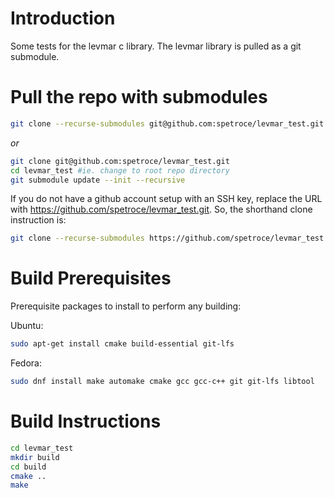 # Introduction
Some tests for the levmar c library. The levmar library is pulled as a git submodule.

# Pull the repo with submodules
```bash
git clone --recurse-submodules git@github.com:spetroce/levmar_test.git
```
*or*
```bash
git clone git@github.com:spetroce/levmar_test.git
cd levmar_test #ie. change to root repo directory
git submodule update --init --recursive
```
If you do not have a github account setup with an SSH key, replace the URL with https://github.com/spetroce/levmar_test.git. So, the shorthand clone instruction is:
```bash
git clone --recurse-submodules https://github.com/spetroce/levmar_test.git
```

# Build Prerequisites
Prerequisite packages to install to perform any building:

Ubuntu:
```bash
sudo apt-get install cmake build-essential git-lfs
```
Fedora:
```bash
sudo dnf install make automake cmake gcc gcc-c++ git git-lfs libtool
```

# Build Instructions

```bash
cd levmar_test
mkdir build
cd build
cmake ..
make
```

